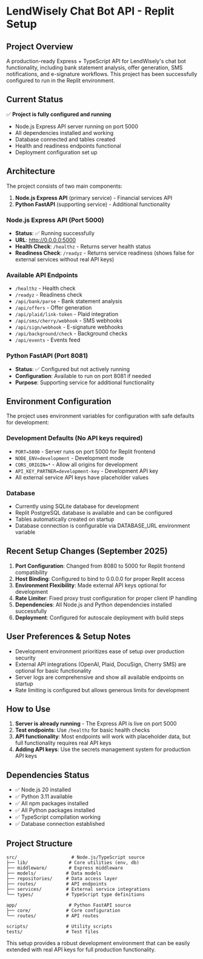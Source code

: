 # LendWisely Chat Bot API - Replit Setup

## Project Overview
A production-ready Express + TypeScript API for LendWisely's chat bot functionality, including bank statement analysis, offer generation, SMS notifications, and e-signature workflows. This project has been successfully configured to run in the Replit environment.

## Current Status
✅ **Project is fully configured and running**
- Node.js Express API server running on port 5000
- All dependencies installed and working
- Database connected and tables created
- Health and readiness endpoints functional
- Deployment configuration set up

## Architecture
The project consists of two main components:
1. **Node.js Express API** (primary service) - Financial services API
2. **Python FastAPI** (supporting service) - Additional functionality

### Node.js Express API (Port 5000)
- **Status**: ✅ Running successfully
- **URL**: http://0.0.0.0:5000
- **Health Check**: `/healthz` - Returns server health status
- **Readiness Check**: `/readyz` - Returns service readiness (shows false for external services without real API keys)

### Available API Endpoints
- `/healthz` - Health check
- `/readyz` - Readiness check  
- `/api/bank/parse` - Bank statement analysis
- `/api/offers` - Offer generation
- `/api/plaid/link-token` - Plaid integration
- `/api/sms/cherry/webhook` - SMS webhooks
- `/api/sign/webhook` - E-signature webhooks
- `/api/background/check` - Background checks
- `/api/events` - Events feed

### Python FastAPI (Port 8081)
- **Status**: ✅ Configured but not actively running
- **Configuration**: Available to run on port 8081 if needed
- **Purpose**: Supporting service for additional functionality

## Environment Configuration
The project uses environment variables for configuration with safe defaults for development:

### Development Defaults (No API keys required)
- `PORT=5000` - Server runs on port 5000 for Replit frontend
- `NODE_ENV=development` - Development mode
- `CORS_ORIGIN=*` - Allow all origins for development
- `API_KEY_PARTNER=development-key` - Development API key
- All external service API keys have placeholder values

### Database
- Currently using SQLite database for development 
- Replit PostgreSQL database is available and can be configured
- Tables automatically created on startup
- Database connection is configurable via DATABASE_URL environment variable

## Recent Setup Changes (September 2025)
1. **Port Configuration**: Changed from 8080 to 5000 for Replit frontend compatibility
2. **Host Binding**: Configured to bind to 0.0.0.0 for proper Replit access
3. **Environment Flexibility**: Made external API keys optional for development
4. **Rate Limiter**: Fixed proxy trust configuration for proper client IP handling
5. **Dependencies**: All Node.js and Python dependencies installed successfully
6. **Deployment**: Configured for autoscale deployment with build steps

## User Preferences & Setup Notes
- Development environment prioritizes ease of setup over production security
- External API integrations (OpenAI, Plaid, DocuSign, Cherry SMS) are optional for basic functionality
- Server logs are comprehensive and show all available endpoints on startup
- Rate limiting is configured but allows generous limits for development

## How to Use
1. **Server is already running** - The Express API is live on port 5000
2. **Test endpoints**: Use `/healthz` for basic health checks
3. **API functionality**: Most endpoints will work with placeholder data, but full functionality requires real API keys
4. **Adding API keys**: Use the secrets management system for production API keys

## Dependencies Status
- ✅ Node.js 20 installed
- ✅ Python 3.11 available  
- ✅ All npm packages installed
- ✅ All Python packages installed
- ✅ TypeScript compilation working
- ✅ Database connection established

## Project Structure
```
src/                    # Node.js/TypeScript source
├── lib/               # Core utilities (env, db)
├── middleware/        # Express middleware
├── models/           # Data models  
├── repositories/     # Data access layer
├── routes/           # API endpoints
├── services/         # External service integrations
└── types/            # TypeScript type definitions

app/                   # Python FastAPI source
├── core/             # Core configuration
└── routes/           # API routes

scripts/              # Utility scripts
tests/                # Test files
```

This setup provides a robust development environment that can be easily extended with real API keys for full production functionality.